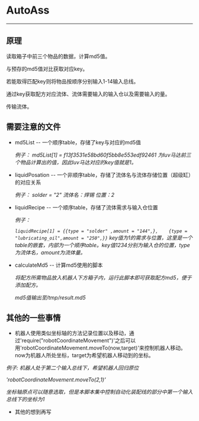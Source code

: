 # AutoAss
***
原理
----
读取箱子中前三个物品的数据，计算md5值。

与预存的md5值对比获取对应key。

若能取得匹配key则将物品按顺序分别输入1-14输入总线。

通过key获取配方对应流体、流体需要输入的输入仓以及需要输入的量。

传输流体。

需要注意的文件
----
* md5List -- 一个顺序table，存储了key与对应的md5值

  	*例子： md5List[1] = f13f3531e58bd60f5bb8e553edf92461 为luv马达前三个物品计算出的值，因此luv马达对应的key值就是1。*

* liquidPosation -- 一个非顺序table，存储了流体名与流体存储位置（超级缸）的对应关系

  	*例子： solder = "2" 流体名：焊锡 位置：2*

* liquidRecipe -- 一个顺序table，存储了流体需求与输入仓位置

  	*例子：*
  
  	*`liquidRecipe[1] = {{type = "solder" ,amount = "144",},	{type = "lubricating_oil",amount = "250",}}`*
  	*key值为1的需求与位置，这里是一个table的嵌套，内部为一个顺序table。key值1234分别为输入仓的位置，type为流体名，amount为流体量。*

* calculateMd5 -- 计算md5使用的脚本
	
	*将配方所需物品放入机器人下方箱子内，运行此脚本即可获取配方md5，便于添加配方。*
	
	*md5值输出至/tmp/result.md5*
	
其他的一些事情
----
* 机器人使用类似坐标轴的方法记录位置以及移动，通过'require("robotCoordinateMovement")'之后可以用'robotCoordinateMovement.moveTo(now,target)'来控制机器人移动。now为机器人所处坐标，target为希望机器人移动到的坐标。

*例子: 机器人处于第二个输入总线下，希望机器人回归原位*

*'robotCoordinateMovement.moveTo(2,1)'*

*坐标轴原点可以随意选取，但是本脚本集中控制自动化装配线的部分中第一个输入总线下的坐标为1*

* 其他的想到再写


